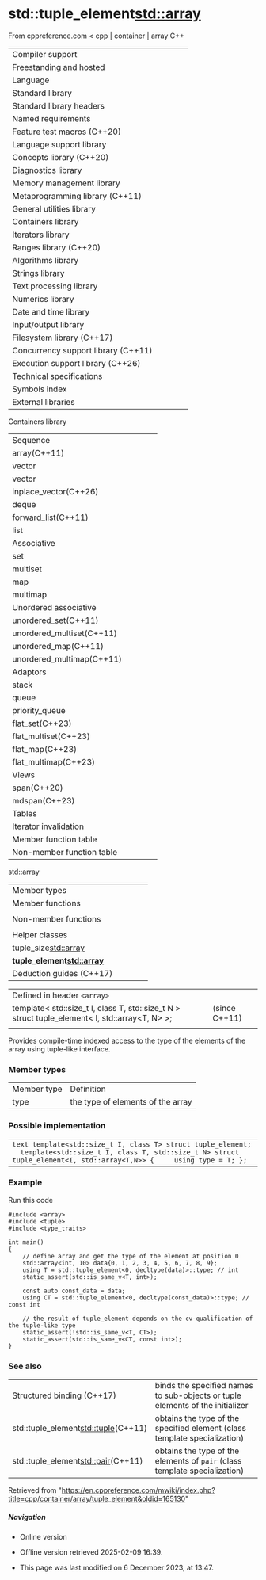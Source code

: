# std::tuple_element<std::array>

From cppreference.com
< cpp‎ | container‎ | array
C++

|  |  |  |  |  |
| --- | --- | --- | --- | --- |
| Compiler support | | | | |
| Freestanding and hosted | | | | |
| Language | | | | |
| Standard library | | | | |
| Standard library headers | | | | |
| Named requirements | | | | |
| Feature test macros (C++20) | | | | |
| Language support library | | | | |
| Concepts library (C++20) | | | | |
| Diagnostics library | | | | |
| Memory management library | | | | |
| Metaprogramming library (C++11) | | | | |
| General utilities library | | | | |
| Containers library | | | | |
| Iterators library | | | | |
| Ranges library (C++20) | | | | |
| Algorithms library | | | | |
| Strings library | | | | |
| Text processing library | | | | |
| Numerics library | | | | |
| Date and time library | | | | |
| Input/output library | | | | |
| Filesystem library (C++17) | | | | |
| Concurrency support library (C++11) | | | | |
| Execution support library (C++26) | | | | |
| Technical specifications | | | | |
| Symbols index | | | | |
| External libraries | | | | |

Containers library

|  |  |  |  |  |
| --- | --- | --- | --- | --- |
| Sequence | | | | |
| array(C++11) | | | | |
| vector | | | | |
| vector<bool> | | | | |
| inplace_vector(C++26) | | | | |
| deque | | | | |
| forward_list(C++11) | | | | |
| list | | | | |
| Associative | | | | |
| set | | | | |
| multiset | | | | |
| map | | | | |
| multimap | | | | |
| Unordered associative | | | | |
| unordered_set(C++11) | | | | |
| unordered_multiset(C++11) | | | | |
| unordered_map(C++11) | | | | |
| unordered_multimap(C++11) | | | | |
| Adaptors | | | | |
| stack | | | | |
| queue | | | | |
| priority_queue | | | | |
| flat_set(C++23) | | | | |
| flat_multiset(C++23) | | | | |
| flat_map(C++23) | | | | |
| flat_multimap(C++23) | | | | |
| Views | | | | |
| span(C++20) | | | | |
| mdspan(C++23) | | | | |
| Tables | | | | |
| Iterator invalidation | | | | |
| Member function table | | | | |
| Non-member function table | | | | |

std::array

|  |  |  |  |  |
| --- | --- | --- | --- | --- |
| Member types | | | | |
| Member functions | | | | |
| |  |  |  |  |  | | --- | --- | --- | --- | --- | | Element access | | | | | | array::at | | | | | | [array::operator[]](operator_at.html "cpp/container/array/operator at") | | | | | | array::front | | | | | | array::back | | | | | | array::data | | | | | | Operations | | | | | | array::fill | | | | | | array::swap | | | | | | |  |  |  |  |  | | --- | --- | --- | --- | --- | | Iterators | | | | | | array::beginarray::cbegin | | | | | | array::endarray::cend | | | | | | array::rbeginarray::crbegin | | | | | | array::rendarray::crend | | | | | | |  |  |  |  |  | | --- | --- | --- | --- | --- | | Capacity | | | | | | array::empty | | | | | | array::size | | | | | | array::max_size | | | | | |  | | | | | |  | | | | | |  | | | | | |  | | | | | |  | | | | | |
| Non-member functions | | | | |
| |  |  |  |  |  | | --- | --- | --- | --- | --- | | operator==operator<=>(C++20) | | | | | | get(std::array) | | | | | | swap(std::array) | | | | | | to_array(C++20) | | | | | | |  |  |  |  |  | | --- | --- | --- | --- | --- | | operator|=operator<operator>operator<=operator>=(until C++20)(until C++20)(until C++20)(until C++20)(until C++20) | | | | | |
| Helper classes | | | | |
| tuple_size<std::array> | | | | |
| ****tuple_element<std::array>**** | | | | |
| Deduction guides (C++17) | | | | |

|  |  |  |
| --- | --- | --- |
| Defined in header `<array>` |  |  |
| template< std::size_t I, class T, std::size_t N >  struct tuple_element< I, std::array<T, N> >; |  | (since C++11) |
|  |  |  |

Provides compile-time indexed access to the type of the elements of the array using tuple-like interface.

### Member types

|  |  |
| --- | --- |
| Member type | Definition |
| type | the type of elements of the array |

### Possible implementation

|  |
| --- |
| ```text template<std::size_t I, class T> struct tuple_element;   template<std::size_t I, class T, std::size_t N> struct tuple_element<I, std::array<T,N>> {     using type = T; }; ``` |

### Example

Run this code

```
#include <array>
#include <tuple>
#include <type_traits>
 
int main()
{
    // define array and get the type of the element at position 0
    std::array<int, 10> data{0, 1, 2, 3, 4, 5, 6, 7, 8, 9};
    using T = std::tuple_element<0, decltype(data)>::type; // int
    static_assert(std::is_same_v<T, int>);
 
    const auto const_data = data;
    using CT = std::tuple_element<0, decltype(const_data)>::type; // const int
 
    // the result of tuple_element depends on the cv-qualification of the tuple-like type
    static_assert(!std::is_same_v<T, CT>);
    static_assert(std::is_same_v<CT, const int>);
}

```

### See also

|  |  |
| --- | --- |
| Structured binding (C++17) | binds the specified names to sub-objects or tuple elements of the initializer |
| std::tuple_element<std::tuple>(C++11) | obtains the type of the specified element   (class template specialization) |
| std::tuple_element<std::pair>(C++11) | obtains the type of the elements of `pair`   (class template specialization) |

Retrieved from "<https://en.cppreference.com/mwiki/index.php?title=cpp/container/array/tuple_element&oldid=165130>"

##### Navigation

- Online version
- Offline version retrieved 2025-02-09 16:39.

- This page was last modified on 6 December 2023, at 13:47.